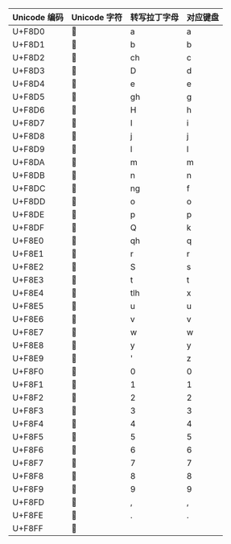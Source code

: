 | Unicode 编码 | Unicode 字符 | 转写拉丁字母 | 对应键盘 |
|:-------------|:-------------|:-------------|:---------|
| U+F8D0       |             | a            | a        |
| U+F8D1       |             | b            | b        |
| U+F8D2       |             | ch           | c        |
| U+F8D3       |             | D            | d        |
| U+F8D4       |             | e            | e        |
| U+F8D5       |             | gh           | g        |
| U+F8D6       |             | H            | h        |
| U+F8D7       |             | I            | i        |
| U+F8D8       |             | j            | j        |
| U+F8D9       |             | l            | l        |
| U+F8DA       |             | m            | m        |
| U+F8DB       |             | n            | n        |
| U+F8DC       |             | ng           | f        |
| U+F8DD       |             | o            | o        |
| U+F8DE       |             | p            | p        |
| U+F8DF       |             | Q            | k        |
| U+F8E0       |             | qh           | q        |
| U+F8E1       |             | r            | r        |
| U+F8E2       |             | S            | s        |
| U+F8E3       |             | t            | t        |
| U+F8E4       |             | tlh          | x        |
| U+F8E5       |             | u            | u        |
| U+F8E6       |             | v            | v        |
| U+F8E7       |             | w            | w        |
| U+F8E8       |             | y            | y        |
| U+F8E9       |             | '            | z        |
| U+F8F0       |             | 0            | 0        |
| U+F8F1       |             | 1            | 1        |
| U+F8F2       |             | 2            | 2        |
| U+F8F3       |             | 3            | 3        |
| U+F8F4       |             | 4            | 4        |
| U+F8F5       |             | 5            | 5        |
| U+F8F6       |             | 6            | 6        |
| U+F8F7       |             | 7            | 7        |
| U+F8F8       |             | 8            | 8        |
| U+F8F9       |             | 9            | 9        |
| U+F8FD       |             | ,            | ,        |
| U+F8FE       |             | .            | .        |
| U+F8FF       |             |              |          |

